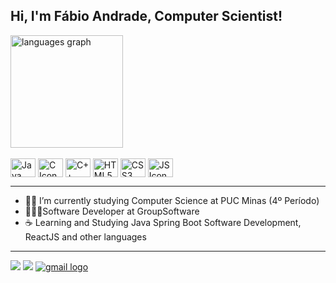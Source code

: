 ## Hi, I'm Fábio Andrade, Computer Scientist!

<div>
  <img src="https://github-readme-stats.vercel.app/api/top-langs?locale=en&hide_title=false&layout=compact&card_width=320&langs_count=5&theme=aura&hide_border=false&username=fabioacandrade" height="180" alt="languages graph"  />
</div>

<div style="display: inline_block"  ><br>
   <img align="center" alt="Java Icon" height="30" width="40" src="https://cdn.jsdelivr.net/gh/devicons/devicon/icons/java/java-original.svg" >

   <img  align="center" height="30" width="40" alt="C Icon" src="https://cdn.jsdelivr.net/gh/devicons/devicon/icons/c/c-line.svg"/>

   <img  align="center" height="30" width="40" alt="C++ Icon" src="https://cdn.jsdelivr.net/gh/devicons/devicon/icons/cplusplus/cplusplus-line.svg"/>
   
   <img  align="center" height="30" width="40" alt="HTML5 Icon" src="https://cdn.jsdelivr.net/gh/devicons/devicon/icons/html5/html5-plain-wordmark.svg" />
   
   <img  align="center" height="30" width="40" alt="CSS3 Icon" src="https://cdn.jsdelivr.net/gh/devicons/devicon/icons/css3/css3-plain-wordmark.svg" />   

   <img  align="center" height="30" width="40" alt="JS Icon" src="https://cdn.jsdelivr.net/gh/devicons/devicon/icons/javascript/javascript-plain.svg" />


 </div>

<hr>

- 👨‍💻 I’m currently studying Computer Science at PUC Minas (4º Período)
- 🧑🏻‍💻Software Developer at GroupSoftware
- ☕ Learning and Studying Java Spring Boot Software Development, ReactJS and other languages

<hr>
<div> 
 
  <a href="https://www.instagram.com/fabioacandrade/" target="_blank"><img src="https://img.shields.io/badge/-Instagram-%23E4405F?style=for-the-badge&logo=instagram&logoColor=white" target="_blank"></a>
  <a href="https://www.linkedin.com/in/f%C3%A1bio-ant%C3%B4nio-927230272/" target="_blank"><img src="https://img.shields.io/badge/-LinkedIn-%230077B5?style=for-the-badge&logo=linkedin&logoColor=white" target="_blank"></a> 
    <a href="mailto:fabioantoniocaldeiracaldeira@gmail.com" target="_blank">
    <img src="https://img.shields.io/static/v1?message=Gmail&logo=gmail&label=&color=D14836&logoColor=white&labelColor=&style=for-the-badge" alt="gmail logo"  />
  </a>
  
</div>
